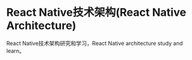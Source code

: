 # React Native技术架构(React Native Architecture)

React Native技术架构研究和学习，React Native architecture study and learn。
